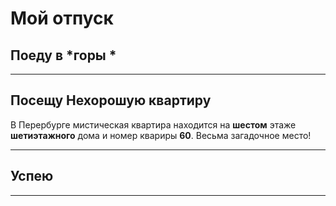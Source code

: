 # Мой отпуск

## Поеду в *горы *

---
## Посещу **Нехорошую квартиру**
В Перербурге мистическая квартира находится на **шестом** этаже **шетиэтажного** дома и номер квариры **60**. Весьма загадочное место!

---
## Успею

---

